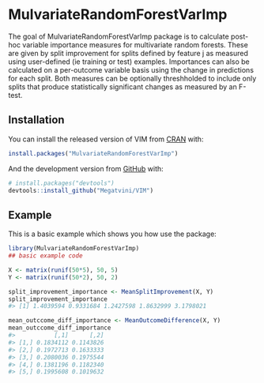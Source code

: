 
<!-- README.md is generated from README.Rmd. Please edit that file -->

# MulvariateRandomForestVarImp

<!-- badges: start -->
<!-- badges: end -->

The goal of MulvariateRandomForestVarImp package is to calculate
post-hoc variable importance measures for multivariate random forests.
These are given by split improvement for splits defined by feature j as
measured using user-defined (ie training or test) examples. Importances
can also be calculated on a per-outcome variable basis using the change
in predictions for each split. Both measures can be optionally
threshholded to include only splits that produce statistically
significant changes as measured by an F-test.

## Installation

You can install the released version of VIM from
[CRAN](https://CRAN.R-project.org) with:

``` r
install.packages("MulvariateRandomForestVarImp")
```

And the development version from [GitHub](https://github.com/) with:

``` r
# install.packages("devtools")
devtools::install_github("Megatvini/VIM")
```

## Example

This is a basic example which shows you how use the package:

``` r
library(MulvariateRandomForestVarImp)
## basic example code

X <- matrix(runif(50*5), 50, 5)
Y <- matrix(runif(50*2), 50, 2)

split_improvement_importance <- MeanSplitImprovement(X, Y)
split_improvement_importance
#> [1] 1.4039594 0.9331684 1.2427598 1.8632999 3.1798021

mean_outccome_diff_importance <- MeanOutcomeDifference(X, Y)
mean_outccome_diff_importance
#>           [,1]      [,2]
#> [1,] 0.1834112 0.1143826
#> [2,] 0.1972713 0.1633333
#> [3,] 0.2080036 0.1975544
#> [4,] 0.1381196 0.1182340
#> [5,] 0.1995608 0.1019632
```
